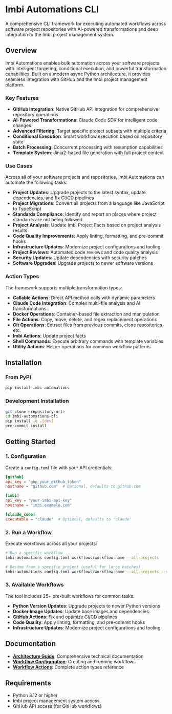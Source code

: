 # Imbi Automations CLI

A comprehensive CLI framework for executing automated workflows across software project repositories with AI-powered transformations and deep integration to the Imbi project management system.

## Overview

Imbi Automations enables bulk automation across your software projects with intelligent targeting, conditional execution, and powerful transformation capabilities. Built on a modern async Python architecture, it provides seamless integration with GitHub and the Imbi project management platform.

### Key Features

- **GitHub Integration**: Native GitHub API integration for comprehensive repository operations
- **AI-Powered Transformations**: Claude Code SDK for intelligent code changes
- **Advanced Filtering**: Target specific project subsets with multiple criteria
- **Conditional Execution**: Smart workflow execution based on repository state
- **Batch Processing**: Concurrent processing with resumption capabilities
- **Template System**: Jinja2-based file generation with full project context

### Use Cases

Across all of your software projects and repositories, Imbi Automations can automate the following tasks:

- **Project Updates**: Upgrade projects to the latest syntax, update dependencies, and fix CI/CD pipelines
- **Project Migrations**: Convert all projects from a language like JavaScript to TypeScript
- **Standards Compliance**: Identify and report on places where project standards are not being followed
- **Project Analysis**: Update Imbi Project Facts based on project analysis results
- **Code Quality Improvements**: Apply linting, formatting, and pre-commit hooks
- **Infrastructure Updates**: Modernize project configurations and tooling
- **Project Reviews**: Automated code reviews and code quality analysis
- **Security Updates**: Update dependencies with security patches
- **Software Upgrades**: Upgrade projects to newer software versions

### Action Types

The framework supports multiple transformation types:

- **Callable Actions**: Direct API method calls with dynamic parameters
- **Claude Code Integration**: Complex multi-file analysis and AI transformations
- **Docker Operations**: Container-based file extraction and manipulation
- **File Actions**: Copy, move, delete, and regex replacement operations
- **Git Operations**: Extract files from previous commits, clone repositories, etc.
- **Imbi Actions**: Update project facts
- **Shell Commands**: Execute arbitrary commands with template variables
- **Utility Actions**: Helper operations for common workflow patterns

## Installation

### From PyPI

```bash
pip install imbi-automations
```

### Development Installation

```bash
git clone <repository-url>
cd imbi-automations-cli
pip install -e .[dev]
pre-commit install
```

## Getting Started

### 1. Configuration

Create a `config.toml` file with your API credentials:

```toml
[github]
api_key = "ghp_your_github_token"
hostname = "github.com"  # Optional, defaults to github.com

[imbi]
api_key = "your-imbi-api-key"
hostname = "imbi.example.com"

[claude_code]
executable = "claude"  # Optional, defaults to 'claude'
```

### 2. Run a Workflow

Execute workflows across all your projects:

```bash
# Run a specific workflow
imbi-automations config.toml workflows/workflow-name --all-projects

# Resume from a specific project (useful for large batches)
imbi-automations config.toml workflows/workflow-name --all-projects --start-from-project my-project-slug
```

### 3. Available Workflows

The tool includes 25+ pre-built workflows for common tasks:

- **Python Version Updates**: Upgrade projects to newer Python versions
- **Docker Image Updates**: Update base images and dependencies
- **GitHub Actions**: Fix and optimize CI/CD pipelines
- **Code Quality**: Apply linting, formatting, and pre-commit hooks
- **Infrastructure Updates**: Modernize project configurations and tooling

## Documentation

- **[Architecture Guide](architecture.md)**: Comprehensive technical documentation
- **[Workflow Configuration](workflows.md)**: Creating and running workflows
- **[Workflow Actions](actions/index.md)**: Complete action types reference

## Requirements

- Python 3.12 or higher
- Imbi project management system access
- GitHub API access (for GitHub workflows)
